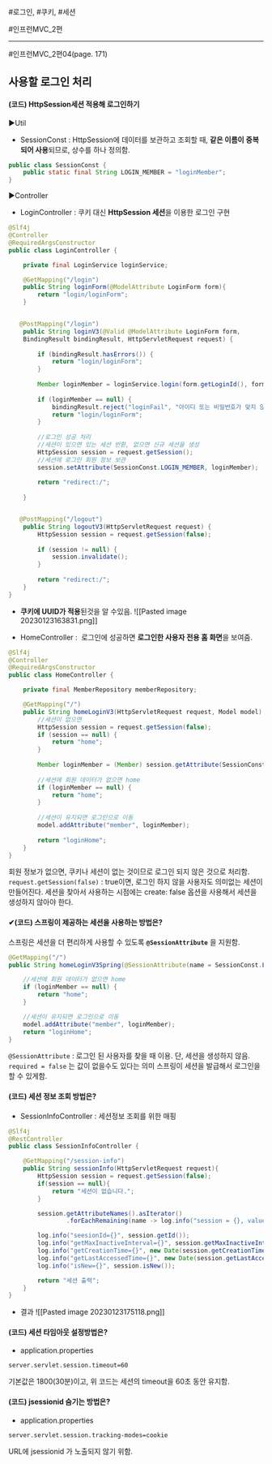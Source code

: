 
#로그인, #쿠키, #세션

#인프런MVC_2편

----

#인프런MVC_2편04(page. 171)
## 사용할 로그인 처리
#### (코드) HttpSession세션 적용해 로그인하기
▶Util
- SessionConst : HttpSession에 데이터를 보관하고 조회할 때, **같은 이름이 중복 되어 사용**되므로, 상수를 하나 정의함.
```java
public class SessionConst {  
    public static final String LOGIN_MEMBER = "loginMember";  
}
```

▶Controller
- LoginController : 쿠키 대신 **HttpSession 세션**을 이용한 로그인 구현
```java
@Slf4j
@Controller
@RequiredArgsConstructor
public class LoginController {

    private final LoginService loginService;

    @GetMapping("/login")
    public String loginForm(@ModelAttribute LoginForm form){
        return "login/loginForm";
    }


   @PostMapping("/login")  
	public String loginV3(@Valid @ModelAttribute LoginForm form, 
	BindingResult bindingResult, HttpServletRequest request) {  
	
        if (bindingResult.hasErrors()) {  
            return "login/loginForm";  
        }  
  
        Member loginMember = loginService.login(form.getLoginId(), form.get Password());  
  
        if (loginMember == null) {  
            bindingResult.reject("loginFail", "아이디 또는 비밀번호가 맞지 않습니다.");  
            return "login/loginForm";  
        }  
  
        //로그인 성공 처리  
        //세션이 있으면 있는 세션 반환, 없으면 신규 세션을 생성  
        HttpSession session = request.getSession();  
        //세션에 로그인 회원 정보 보관  
        session.setAttribute(SessionConst.LOGIN_MEMBER, loginMember);  
  
        return "redirect:/";  
  
    }


   @PostMapping("/logout")  
	public String logoutV3(HttpServletRequest request) {  
	    HttpSession session = request.getSession(false);  
	    
	    if (session != null) {  
	        session.invalidate();  
	    }  
	    
	    return "redirect:/";  
	}
}
```

- **쿠키에 UUID가 적용**된것을 알 수있음.
![[Pasted image 20230123163831.png]]

- HomeController :  로그인에 성공하면 **로그인한 사용자 전용 홈 화면**을 보여줌.
```java
@Slf4j
@Controller
@RequiredArgsConstructor
public class HomeController {

    private final MemberRepository memberRepository;

    @GetMapping("/")  
    public String homeLoginV3(HttpServletRequest request, Model model) {  
		//세션이 없으면
        HttpSession session = request.getSession(false);  
        if (session == null) {  
            return "home";  
        }  
  
        Member loginMember = (Member) session.getAttribute(SessionConst.LOGIN_MEMBER);  
  
        //세션에 회원 데이터가 없으면 home        
        if (loginMember == null) {  
            return "home";  
        }  
  
        //세션이 유지되면 로그인으로 이동  
        model.addAttribute("member", loginMember);  
        
        return "loginHome";  
    }
}
```
회원 정보가 없으면, 쿠키나 세션이 없는 것이므로 로그인 되지 않은 것으로 처리함.
`request.getSession(false)` : true이면, 로그인 하지 않을 사용자도 의미없는 세션이 만들어진다. 세션을 찾아서 사용하는 시점에는 create: false 옵션을 사용해서 세션을 생성하지 않아야 한다.


#### ✔(코드) 스프링이 제공하는 세션을 사용하는 방법은?
스프링은 세션을 더 편리하게 사용할 수 있도록 **`@SessionAttribute`** 을 지원함.
```java
@GetMapping("/")  
public String homeLoginV3Spring(@SessionAttribute(name = SessionConst.LOGIN_MEMBER, required = false) Member loginMember, Model model) {  

	//세션에 회원 데이터가 없으면 home        
	if (loginMember == null) {  
		return "home";  
	}  

	//세션이 유지되면 로그인으로 이동  
	model.addAttribute("member", loginMember);  
	return "loginHome";
}
```
`@SessionAttribute` : 로그인 된 사용자를 찾을 때 이용. 단, 세션을 생성하지 않음. `required = false` 는 값이 없을수도 있다는 의미
스프링이 세션을 발급해서 로그인을 할 수 있게함.


#### (코드) 세션 정보 조회 방법은?
- SessionInfoController : 세션정보 조회를 위한 매핑
```java
@Slf4j
@RestController
public class SessionInfoController {

    @GetMapping("/session-info")
    public String sessionInfo(HttpServletRequest request){
        HttpSession session = request.getSession(false);
        if(session == null){
            return "세션이 없습니다.";
        }

        session.getAttributeNames().asIterator()
                .forEachRemaining(name -> log.info("session = {}, value = {}", name, session.getAttribute(name)));

        log.info("seesionId={}", session.getId());
        log.info("getMaxInactiveInterval={}", session.getMaxInactiveInterval());
        log.info("getCreationTime={}", new Date(session.getCreationTime()));
        log.info("getLastAccessedTime={}", new Date(session.getLastAccessedTime()));
        log.info("isNew={}", session.isNew());

        return "세션 출력";
    }
}
```

- 결과
![[Pasted image 20230123175118.png]]


#### (코드) 세션 타임아웃 설정방법은?
- application.properties
```
server.servlet.session.timeout=60
```
 기본값은 1800(30분)이고, 위 코드는 세션의 timeout을 60초 동안 유지함.


#### (코드) jsessionid 숨기는 방법은? 
- application.properties
```
server.servlet.session.tracking-modes=cookie
```
 URL에 jsessionid 가 노출되지 않기 위함.

